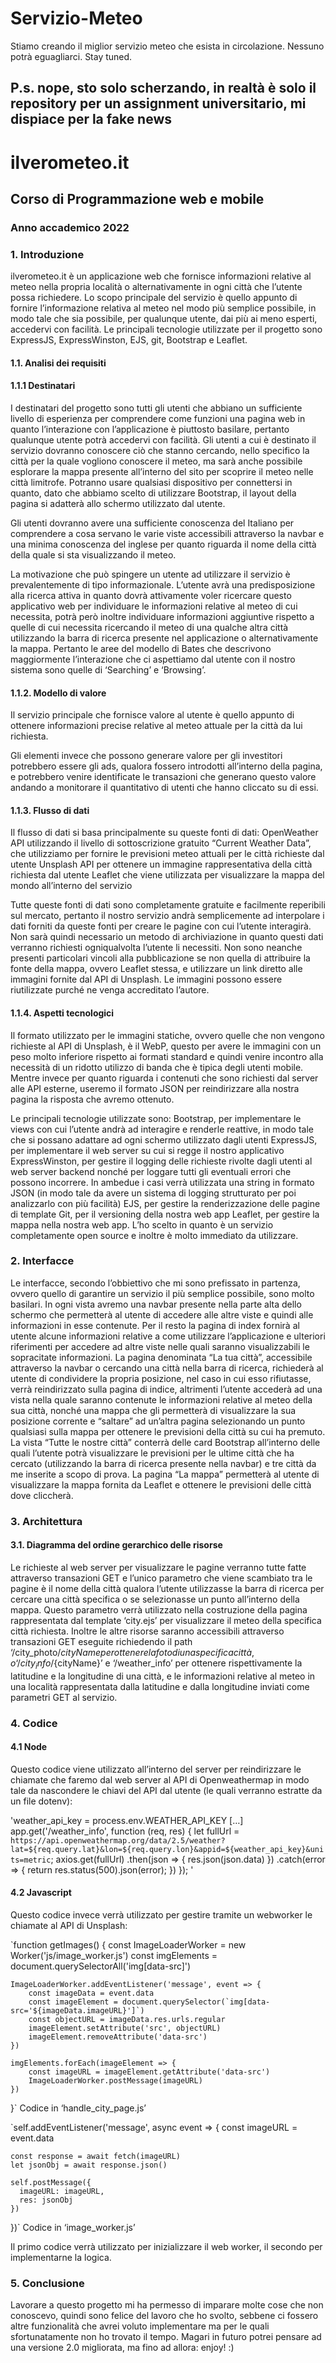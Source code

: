 # Servizio-Meteo
Stiamo creando il miglior servizio meteo che esista in circolazione.
Nessuno potrà eguagliarci.
Stay tuned.

P.s. nope, sto solo scherzando, in realtà è solo il repository per un assignment universitario, mi dispiace per la fake news
---
# ilverometeo.it
## Corso di Programmazione web e mobile
### Anno accademico 2022


### 1. Introduzione

ilverometeo.it è un applicazione web che fornisce informazioni relative al meteo nella propria località o alternativamente in ogni città che l’utente possa richiedere.
Lo scopo principale del servizio è quello appunto di fornire l’informazione relativa al meteo nel modo più semplice possibile, in modo tale che sia possibile, per qualunque utente, dai più ai meno esperti, accedervi con facilità.
Le principali tecnologie utilizzate per il progetto sono ExpressJS, ExpressWinston, EJS, git, Bootstrap e Leaflet.
 
#### 1.1. 		Analisi dei requisiti
#### 1.1.1		Destinatari

I destinatari del progetto sono tutti gli utenti che abbiano un sufficiente livello di esperienza per comprendere come funzioni una pagina web in quanto l’interazione con l’applicazione è piuttosto basilare, pertanto qualunque utente potrà accedervi con facilità.
Gli utenti a cui è destinato il servizio dovranno conoscere ciò che stanno cercando, nello specifico la città per la quale vogliono conoscere il meteo, ma sarà anche possibile esplorare la mappa presente all’interno del sito per scoprire il meteo nelle città limitrofe. 
Potranno usare qualsiasi dispositivo per connettersi in quanto, dato che abbiamo scelto di utilizzare Bootstrap, il layout della pagina si adatterà allo schermo utilizzato dal utente.

Gli utenti dovranno avere una sufficiente conoscenza del Italiano per comprendere a cosa servano le varie viste accessibili attraverso la navbar e una minima conoscenza del inglese per quanto riguarda il nome della città della quale si sta visualizzando il meteo.

La motivazione che può spingere un utente ad utilizzare il servizio è prevalentemente di tipo informazionale.
L’utente avrà una predisposizione alla ricerca attiva in quanto dovrà attivamente voler ricercare questo applicativo web per individuare le informazioni relative al meteo di cui necessita, potrà però inoltre individuare informazioni aggiuntive rispetto a quelle di cui necessita ricercando il meteo di una qualche altra città utilizzando la barra di ricerca presente nel applicazione o alternativamente la mappa.
Pertanto le aree del modello di Bates che descrivono maggiormente l’interazione che ci aspettiamo dal utente con il nostro sistema sono quelle di ‘Searching’ e ‘Browsing’.

#### 1.1.2.		Modello di valore

Il servizio principale che fornisce valore al utente è quello appunto di ottenere informazioni precise relative al meteo attuale per la città da lui richiesta.

Gli elementi invece che possono generare valore per gli investitori potrebbero essere gli ads, qualora fossero introdotti all’interno della pagina, e potrebbero venire identificate le transazioni che generano questo valore andando a monitorare il quantitativo di utenti che hanno cliccato su di essi.

#### 1.1.3.		Flusso di dati

Il flusso di dati si basa principalmente su queste fonti di dati:
OpenWeather API utilizzando il livello di sottoscrizione gratuito “Current Weather Data”, che utilizziamo per fornire le previsioni meteo attuali per le città richieste dal utente
Unsplash API per ottenere un immagine rappresentativa della città richiesta dal utente
Leaflet che viene utilizzata per visualizzare la mappa del mondo all’interno del servizio

Tutte queste fonti di dati sono completamente gratuite e facilmente reperibili sul mercato, pertanto il nostro servizio andrà semplicemente ad interpolare i dati forniti da queste fonti per creare le pagine con cui l’utente interagirà.
Non sarà quindi necessario un metodo di archiviazione in quanto questi dati verranno richiesti ogniqualvolta l’utente li necessiti.
Non sono neanche presenti particolari vincoli alla pubblicazione se non quella di attribuire la fonte della mappa, ovvero Leaflet stessa, e utilizzare un link diretto alle immagini fornite dal API di Unsplash.
Le immagini possono essere riutilizzate purché ne venga accreditato l’autore.

#### 1.1.4.		Aspetti tecnologici

Il formato utilizzato per le immagini statiche, ovvero quelle che non vengono richieste al API di Unsplash, è il WebP, questo per avere le immagini con un peso molto inferiore rispetto ai formati standard e quindi venire incontro alla necessità di un ridotto utilizzo di banda che è tipica degli utenti mobile. Mentre invece per quanto riguarda i contenuti che sono richiesti dal server alle API esterne, useremo il formato JSON per reindirizzare alla nostra pagina la risposta che avremo ottenuto.  

Le principali tecnologie utilizzate sono:
Bootstrap, per implementare le views con cui l’utente andrà ad interagire e renderle reattive, in modo tale che si possano adattare ad ogni schermo utilizzato dagli utenti
ExpressJS, per implementare il web server su cui si regge il nostro applicativo
ExpressWinston, per gestire il logging delle richieste rivolte dagli utenti al web server backend nonché per loggare tutti gli eventuali errori che possono incorrere. In ambedue i casi verrà utilizzata una string in formato JSON (in modo tale da avere un sistema di logging strutturato per poi analizzarlo con più facilità)
EJS, per gestire la renderizzazione delle pagine di template
Git, per il versioning della nostra web app
Leaflet, per gestire la mappa nella nostra web app. L’ho scelto in quanto è un servizio completamente open source e inoltre è molto immediato da utilizzare.


### 2. Interfacce

Le interfacce, secondo l’obbiettivo che mi sono prefissato in partenza, ovvero quello di garantire un servizio il più semplice possibile, sono molto basilari.
In ogni vista avremo una navbar presente nella parte alta dello schermo che permetterà al utente di accedere alle altre viste e quindi alle informazioni in esse contenute. 
Per il resto la pagina di index fornirà al utente alcune informazioni relative a come utilizzare l’applicazione e ulteriori riferimenti per accedere ad altre viste nelle quali saranno visualizzabili le sopracitate informazioni.
La pagina denominata “La tua città”, accessibile attraverso la navbar o cercando una città nella barra di ricerca, richiederà al utente di condividere la propria posizione, nel caso in cui esso rifiutasse, verrà reindirizzato sulla pagina di indice, altrimenti l’utente accederà ad una vista nella quale saranno contenute le informazioni relative al meteo della sua città, nonché una mappa che gli permetterà di visualizzare la sua posizione corrente e “saltare” ad un’altra pagina selezionando un punto qualsiasi sulla mappa per ottenere le previsioni della città su cui ha premuto. 
La vista “Tutte le nostre città” conterrà delle card Bootstrap all’interno delle quali l’utente potrà visualizzare le previsioni per le ultime città che ha cercato (utilizzando la barra di ricerca presente nella navbar) e tre città da me inserite a scopo di prova.
La pagina “La mappa” permetterà al utente di visualizzare la mappa fornita da Leaflet e ottenere le previsioni delle città dove cliccherà.










### 3. Architettura
#### 3.1.		Diagramma del ordine gerarchico delle risorse


Le richieste al web server per visualizzare le pagine verranno tutte fatte attraverso transazioni GET e l’unico parametro che viene scambiato tra le pagine è il nome della città qualora l’utente utilizzasse la barra di ricerca per cercare una città specifica o se selezionasse un punto all’interno della mappa. Questo parametro verrà utilizzato nella costruzione della pagina rappresentata dal template ‘city.ejs’ per visualizzare il meteo della specifica città richiesta.
Inoltre le altre risorse saranno accessibili attraverso transazioni GET eseguite richiedendo il path ‘/city_photo/${cityName} per ottenere la foto di una specifica città, o ‘/city_info/${cityName}’ e ‘/weather_info’ per ottenere rispettivamente la latitudine e la longitudine di una città, e le informazioni relative al meteo in una località rappresentata dalla latitudine e dalla longitudine inviati come parametri GET al servizio.

### 4. Codice
#### 4.1		Node

Questo codice viene utilizzato all’interno del server per reindirizzare le chiamate che faremo dal web server al API di Openweathermap in modo tale da nascondere le chiavi del API dal utente (le quali verranno estratte da un file dotenv):

'weather_api_key = process.env.WEATHER_API_KEY
[…]
app.get('/weather_info', function (req, res) {
    let fullUrl = `https://api.openweathermap.org/data/2.5/weather?lat=${req.query.lat}&lon=${req.query.lon}&appid=${weather_api_key}&units=metric`;
    axios.get(fullUrl)
    .then(json => {
        res.json(json.data)
    })
    .catch(error => {
        return res.status(500).json(error);
    })
});
'

#### 4.2 		Javascript

Questo codice invece verrà utilizzato per gestire tramite un webworker le chiamate al API di Unsplash:

`function getImages() {
    const ImageLoaderWorker = new Worker('js/image_worker.js')
    const imgElements = document.querySelectorAll('img[data-src]')

    ImageLoaderWorker.addEventListener('message', event => {
        const imageData = event.data
        const imageElement = document.querySelector(`img[data-src='${imageData.imageURL}']`)
        const objectURL = imageData.res.urls.regular       
        imageElement.setAttribute('src', objectURL)
        imageElement.removeAttribute('data-src')
    })
    
    imgElements.forEach(imageElement => {
        const imageURL = imageElement.getAttribute('data-src')
        ImageLoaderWorker.postMessage(imageURL)
    })
}`
Codice in ‘handle_city_page.js’


`self.addEventListener('message', async event => {
    const imageURL = event.data

    const response = await fetch(imageURL)
    let jsonObj = await response.json()

    self.postMessage({
      imageURL: imageURL,
      res: jsonObj
    })
  })`
Codice in ‘image_worker.js’


Il primo codice verrà utilizzato per inizializzare il web worker, il secondo per implementarne la logica.

### 5. Conclusione

Lavorare a questo progetto mi ha permesso di imparare molte cose che non conoscevo, quindi sono felice del lavoro che ho svolto, sebbene ci fossero altre funzionalità che avrei voluto implementare ma per le quali sfortunatamente non ho trovato il tempo.
Magari in futuro potrei pensare ad una versione 2.0 migliorata, ma fino ad allora: enjoy! :)
